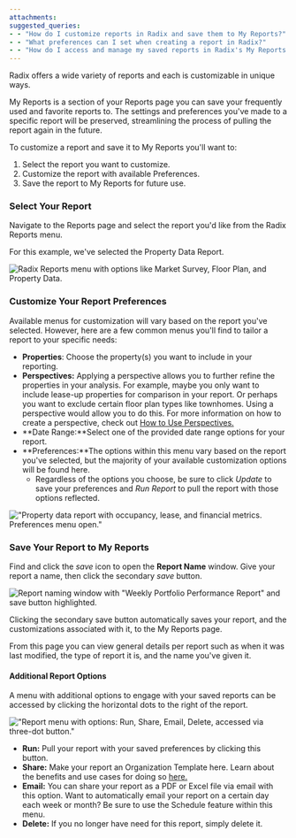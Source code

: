 ```yaml
---
attachments: 
suggested_queries:
- - "How do I customize reports in Radix and save them to My Reports?"
- - "What preferences can I set when creating a report in Radix?"
- - "How do I access and manage my saved reports in Radix's My Reports section?"
---
```

Radix offers a wide variety of reports and each is customizable in unique ways.

My Reports is a section of your Reports page you can save your frequently used and favorite reports to. The settings and preferences you've made to a specific report will be preserved, streamlining the process of pulling the report again in the future.

To customize a report and save it to My Reports you'll want to:

1. Select the report you want to customize.
2. Customize the report with available Preferences.
3. Save the report to My Reports for future use.

### Select Your Report

Navigate to the Reports page and select the report you'd like from the Radix Reports menu.

For this example, we've selected the Property Data Report.

![Radix Reports menu with options like Market Survey, Floor Plan, and Property Data.](attachments/29128504275085.png)

### Customize Your Report Preferences

Available menus for customization will vary based on the report you've selected. However, here are a few common menus you'll find to tailor a report to your specific needs:

* **Properties**: Choose the property(s) you want to include in your reporting.
* **Perspectives:** Applying a perspective allows you to further refine the properties in your analysis. For example, maybe you only want to include lease-up properties for comparison in your report. Or perhaps you want to exclude certain floor plan types like townhomes. Using a perspective would allow you to do this. For more information on how to create a perspective, check out [How to Use Perspectives.](https://help.radix.com/hc/en-us/articles/7313516628749)
* **Date Range:**Select one of the provided date range options for your report.
* **Preferences:**The options within this menu vary based on the report you've selected, but the majority of your available customization options will be found here.
  + Regardless of the options you choose, be sure to click *Update* to save your preferences and *Run Report* to pull the report with those options reflected.

!["Property data report with occupancy, lease, and financial metrics. Preferences menu open."](attachments/15385580163853.png)

### Save Your Report to My Reports

Find and click the *save* icon to open the **Report Name** window. Give your report a name, then click the secondary *save* button.

![Report naming window with "Weekly Portfolio Performance Report" and save button highlighted.](attachments/15385901553421.png)

Clicking the secondary save button automatically saves your report, and the customizations associated with it, to the My Reports page.

From this page you can view general details per report such as when it was last modified, the type of report it is, and the name you've given it.

#### Additional Report Options

A menu with additional options to engage with your saved reports can be accessed by clicking the horizontal dots to the right of the report.

!["Report menu with options: Run, Share, Email, Delete, accessed via three-dot button."](attachments/15386330992269.png)

* **Run:** Pull your report with your saved preferences by clicking this button.
* **Share:** Make your report an Organization Template here. Learn about the benefits and use cases for doing so [here.](https://help.radix.com/hc/en-us/articles/15328580922637)
* **Email:** You can share your report as a PDF or Excel file via email with this option. Want to automatically email your report on a certain day each week or month? Be sure to use the Schedule feature within this menu.
* **Delete:** If you no longer have need for this report, simply delete it.
